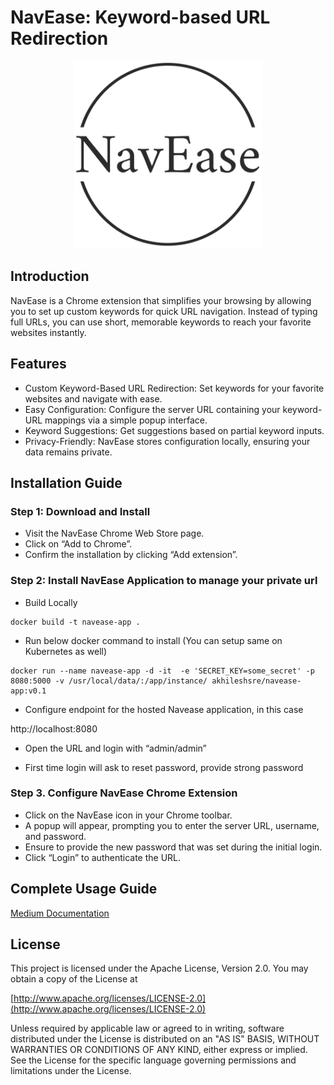 # NavEase: Keyword-based URL Redirection

<p align="center">
  <img src="./app/static/images/logo-color.png" alt="Logo" width="300" height="300">
</p>

## Introduction
NavEase is a Chrome extension that simplifies your browsing by allowing you to set up custom keywords for quick URL navigation. Instead of typing full URLs, you can use short, memorable keywords to reach your favorite websites instantly.

## Features
- Custom Keyword-Based URL Redirection: Set keywords for your favorite websites and navigate with ease.
- Easy Configuration: Configure the server URL containing your keyword-URL mappings via a simple popup interface.
- Keyword Suggestions: Get suggestions based on partial keyword inputs.
- Privacy-Friendly: NavEase stores configuration locally, ensuring your data remains private.

## Installation Guide
### Step 1: Download and Install

- Visit the NavEase Chrome Web Store page.
- Click on “Add to Chrome”.
- Confirm the installation by clicking “Add extension”.

### Step 2: Install NavEase Application to manage your private url

- Build Locally
```
docker build -t navease-app .
```
- Run below docker command to install (You can setup same on Kubernetes as well)
```
docker run --name navease-app -d -it  -e 'SECRET_KEY=some_secret' -p 8080:5000 -v /usr/local/data/:/app/instance/ akhileshsre/navease-app:v0.1
```
- Configure endpoint for the hosted Navease application, in this case

http://localhost:8080

- Open the URL and login with “admin/admin”

- First time login will ask to reset password, provide strong password

### Step 3. Configure NavEase Chrome Extension

- Click on the NavEase icon in your Chrome toolbar.
- A popup will appear, prompting you to enter the server URL, username, and password.
- Ensure to provide the new password that was set during the initial login.
- Click “Login” to authenticate the URL.

## Complete Usage Guide

[Medium Documentation](https://medium.com/@akhilesh0.id/welcome-to-navease-your-ultimate-chrome-extension-for-quick-url-navigation-e06ae21262b2)

## License

This project is licensed under the Apache License, Version 2.0. You may obtain a copy of the License at

[http://www.apache.org/licenses/LICENSE-2.0](http://www.apache.org/licenses/LICENSE-2.0)

Unless required by applicable law or agreed to in writing, software distributed under the License is distributed on an "AS IS" BASIS, WITHOUT WARRANTIES OR CONDITIONS OF ANY KIND, either express or implied. See the License for the specific language governing permissions and limitations under the License.
